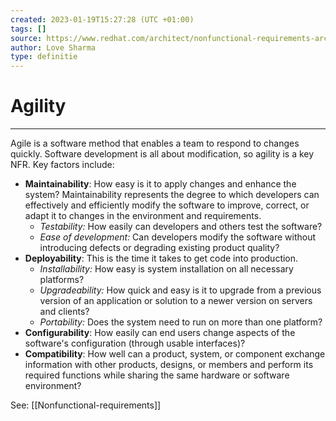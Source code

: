 ```yaml
---
created: 2023-01-19T15:27:28 (UTC +01:00)
tags: []
source: https://www.redhat.com/architect/nonfunctional-requirements-architecture?utm_campaign=refferal&utm_medium=refferal&utm_source=futurecx
author: Love Sharma
type: definitie
---
```


# Agility
---
Agile is a software method that enables a team to respond to changes quickly. Software development is all about modification, so agility is a key NFR. Key factors include:

-   **Maintainability**: How easy is it to apply changes and enhance the system? Maintainability represents the degree to which developers can effectively and efficiently modify the software to improve, correct, or adapt it to changes in the environment and requirements.
    -   _Testability:_ How easily can developers and others test the software?
    -   _Ease of development:_ Can developers modify the software without introducing defects or degrading existing product quality?
-   **Deployability**: This is the time it takes to get code into production.
    -   _Installability:_ How easy is system installation on all necessary platforms?
    -   _Upgradeability:_ How quick and easy is it to upgrade from a previous version of an application or solution to a newer version on servers and clients?
    -   _Portability:_ Does the system need to run on more than one platform?
-   **Configurability**: How easily can end users change aspects of the software's configuration (through usable interfaces)?
-   **Compatibility**: How well can a product, system, or component exchange information with other products, designs, or members and perform its required functions while sharing the same hardware or software environment?

See: [[Nonfunctional-requirements]]
